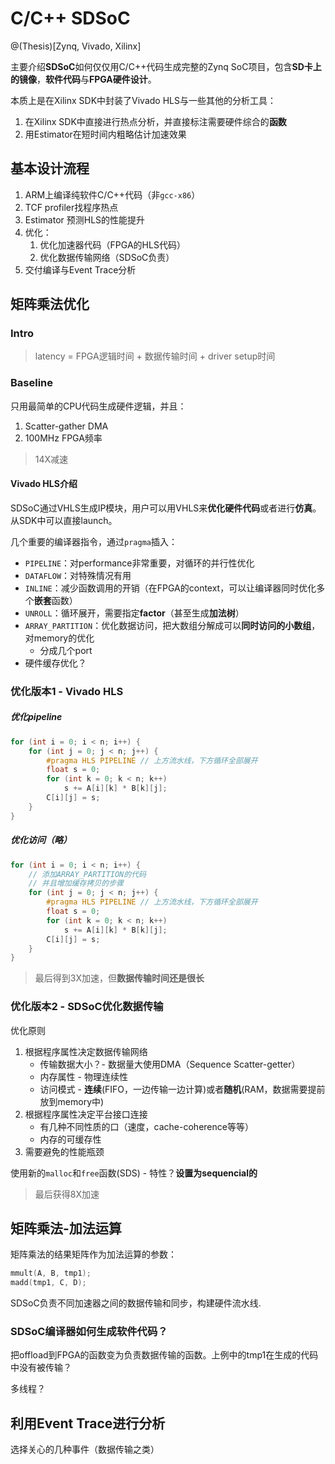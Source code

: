 # C/C++ SDSoC

@(Thesis)[Zynq, Vivado, Xilinx]

主要介绍**SDSoC**如何仅仅用C/C++代码生成完整的Zynq SoC项目，包含**SD卡上的镜像**，**软件代码**与**FPGA硬件设计**。

本质上是在Xilinx SDK中封装了Vivado HLS与一些其他的分析工具：

1. 在Xilinx SDK中直接进行热点分析，并直接标注需要硬件综合的**函数**
2. 用Estimator在短时间内粗略估计加速效果

## 基本设计流程

1. ARM上编译纯软件C/C++代码（非`gcc-x86`）
2. TCF profiler找程序热点
3. Estimator 预测HLS的性能提升
4. 优化：
	1. 优化加速器代码（FPGA的HLS代码）
	2. 优化数据传输网络（SDSoC负责）
3. 交付编译与Event Trace分析

## 矩阵乘法优化

### Intro

> latency = FPGA逻辑时间 + 数据传输时间 + driver setup时间

### Baseline

只用最简单的CPU代码生成硬件逻辑，并且：

1. Scatter-gather DMA
2. 100MHz FPGA频率

> 14X减速

#### Vivado HLS介绍

SDSoC通过VHLS生成IP模块，用户可以用VHLS来**优化硬件代码**或者进行**仿真**。从SDK中可以直接launch。

几个重要的编译器指令，通过`pragma`插入：

- `PIPELINE`：对performance非常重要，对循环的并行性优化
- `DATAFLOW`：对特殊情况有用
- `INLINE`：减少函数调用的开销（在FPGA的context，可以让编译器同时优化多个**嵌套**函数）
- `UNROLL`：循环展开，需要指定**factor**（甚至生成**加法树**）
- `ARRAY_PARTITION`：优化数据访问，把大数组分解成可以**同时访问的小数组**，对memory的优化
	- 分成几个port
- 硬件缓存优化？

### 优化版本1 - Vivado HLS

##### 优化pipeline
```cpp
for (int i = 0; i < n; i++) {
	for (int j = 0; j < n; j++) {
		#pragma HLS PIPELINE // 上方流水线，下方循环全部展开
		float s = 0;
		for (int k = 0; k < n; k++)
			s += A[i][k] * B[k][j];
		C[i][j] = s;
	}
}
```
##### 优化访问（略）
```cpp
for (int i = 0; i < n; i++) {
	// 添加ARRAY_PARTITION的代码
	// 并且增加缓存拷贝的步骤
	for (int j = 0; j < n; j++) {
		#pragma HLS PIPELINE // 上方流水线，下方循环全部展开
		float s = 0;
		for (int k = 0; k < n; k++)
			s += A[i][k] * B[k][j];
		C[i][j] = s;
	}
}
```

> 最后得到3X加速，但**数据传输时间还是很长**

### 优化版本2 - SDSoC优化数据传输

优化原则

1. 根据程序属性决定数据传输网络
	- 传输数据大小？- 数据量大使用DMA（Sequence Scatter-getter）
	- 内存属性 - 物理连续性
	- 访问模式 - **连续**(FIFO，一边传输一边计算)或者**随机**(RAM，数据需要提前放到memory中)
2. 根据程序属性决定平台接口连接
	- 有几种不同性质的口（速度，cache-coherence等等）
	- 内存的可缓存性
3. 需要避免的性能瓶颈


使用新的`malloc`和`free`函数(SDS) - 特性？**设置为sequencial的**

> 最后获得8X加速

## 矩阵乘法-加法运算

矩阵乘法的结果矩阵作为加法运算的参数：
```cpp
mmult(A, B, tmp1);
madd(tmp1, C, D);
```

SDSoC负责不同加速器之间的数据传输和同步，构建硬件流水线.


### SDSoC编译器如何生成软件代码？

把offload到FPGA的函数变为负责数据传输的函数。上例中的tmp1在生成的代码中没有被传输？

多线程？

## 利用Event Trace进行分析

选择关心的几种事件（数据传输之类）
